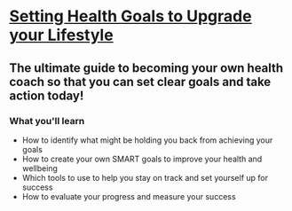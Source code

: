 # [Setting Health Goals to Upgrade your Lifestyle](https://www.udemy.com/course/setting-health-goals-to-upgrade-your-lifestyle/)
## The ultimate guide to becoming your own health coach so that you can set clear goals and take action today!

### What you'll learn
- How to identify what might be holding you back from achieving your goals
- How to create your own SMART goals to improve your health and wellbeing
- Which tools to use to help you stay on track and set yourself up for success
- How to evaluate your progress and measure your success
